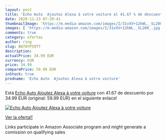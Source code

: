 ```yaml
---
layout: post
title: 'Echo Auto  Ajoutez Alexa à votre voiture al 41.67 % de descuento'
date: 2020-11-23 07:29:41
thumbnailImage: 'https://m.media-amazon.com/images/I/31vXV+12kWL._SL200_.jpg'
images: [ 'https://m.media-amazon.com/images/I/31vXV+12kWL._SL200_.jpg' ]
comments: true
category: ofertas
author: ring
slug: B078YP59TT
description:
actualPrice: 34.99 EUR
currency: EUR
price: 34.99
comparePrice: 59.99 EUR
inStock: true
prodname: 'Echo Auto  Ajoutez Alexa à votre voiture'
---
```


Está [Echo Auto  Ajoutez Alexa à votre voiture](https://www.amazon.fr/dp/B078YP59TT/?tag=tolees0d-21) con 41.67 de descuento por 34.99 EUR (original: 59.99 EUR) en el siguiente enlace!

[![Echo Auto  Ajoutez Alexa à votre voiture](https://m.media-amazon.com/images/I/31vXV+12kWL._SL200_.jpg)](https://www.amazon.fr/dp/B078YP59TT/?tag=tolees0d-21)

[Ver la oferta!!](https://www.amazon.fr/dp/B078YP59TT/?tag=tolees0d-21)

Links participate in Amazon Associate program and might generate a comission on qualifying sales


